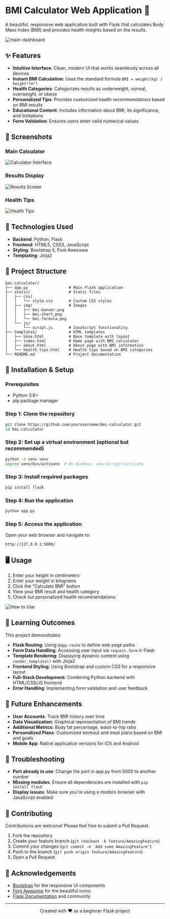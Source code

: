 # BMI Calculator Web Application 🧮

A beautiful, responsive web application built with Flask that calculates Body Mass Index (BMI) and provides health insights based on the results.

![main-dashboard](image's/main-dashboard.png "main-dashboard")

## ✨ Features

- **Intuitive Interface**: Clean, modern UI that works seamlessly across all devices
- **Instant BMI Calculation**: Uses the standard formula `BMI = weight(kg) / height²(m²)`
- **Health Categories**: Categorizes results as underweight, normal, overweight, or obese
- **Personalized Tips**: Provides customized health recommendations based on BMI results
- **Educational Content**: Includes information about BMI, its significance, and limitations
- **Form Validation**: Ensures users enter valid numerical values

## 📱 Screenshots

### Main Calculator
![Calculator Interface](image's/calculator-interface.png "BMI Calculator Form")

### Results Display
![Results Screen](image's/results-screen.png "BMI Results with Category")

### Health Tips
![Health Tips](image's/health-tips.png "Personalized Health Recommendations")

## 🔧 Technologies Used

- **Backend**: Python, Flask
- **Frontend**: HTML5, CSS3, JavaScript
- **Styling**: Bootstrap 5, Font Awesome
- **Templating**: Jinja2

## 📁 Project Structure

```
bmi-calculator/
├── app.py                  # Main Flask application
├── static/                 # Static files
│   ├── css/
│   │   └── style.css       # Custom CSS styles
│   ├── img/                # Images
│   │   ├── bmi-banner.png
│   │   ├── bmi-chart.png
│   │   └── bmi-formula.png
│   └── js/
│       └── script.js       # JavaScript functionality
├── templates/              # HTML templates
│   ├── base.html           # Base template with layout
│   ├── index.html          # Home page with BMI calculator
│   ├── about.html          # About page with BMI information
│   └── health_tips.html    # Health tips based on BMI categories
└── README.md               # Project documentation
```

## 🚀 Installation & Setup

### Prerequisites
- Python 3.6+
- pip package manager

### Step 1: Clone the repository
```bash
git clone https://github.com/yourusername/bmi-calculator.git
cd bmi-calculator
```

### Step 2: Set up a virtual environment (optional but recommended)
```bash
python -m venv venv
source venv/bin/activate  # On Windows: venv\Scripts\activate
```

### Step 3: Install required packages
```bash
pip install flask
```

### Step 4: Run the application
```bash
python app.py
```

### Step 5: Access the application
Open your web browser and navigate to:
```
http://127.0.0.1:5000/
```

## 🖥️ Usage

1. Enter your height in centimeters
2. Enter your weight in kilograms
3. Click the "Calculate BMI" button
4. View your BMI result and health category
5. Check out personalized health recommendations

![How to Use](/api/placeholder/700/350 "Step-by-step BMI calculation")

## 🧠 Learning Outcomes

This project demonstrates:
- **Flask Routing**: Using `@app.route` to define web page paths
- **Form Data Handling**: Accessing user input via `request.form` in Flask
- **Template Rendering**: Displaying dynamic content using `render_template()` with Jinja2
- **Frontend Styling**: Using Bootstrap and custom CSS for a responsive layout
- **Full-Stack Development**: Combining Python backend with HTML/CSS/JS frontend
- **Error Handling**: Implementing form validation and user feedback

## 📝 Future Enhancements

- **User Accounts**: Track BMI history over time
- **Data Visualization**: Graphical representation of BMI trends
- **Additional Metrics**: Body fat percentage, waist-to-hip ratio
- **Personalized Plans**: Customized workout and meal plans based on BMI and goals
- **Mobile App**: Native application versions for iOS and Android

## 🐛 Troubleshooting

- **Port already in use**: Change the port in app.py from 5000 to another number
- **Missing modules**: Ensure all dependencies are installed with `pip install flask`
- **Display issues**: Make sure you're using a modern browser with JavaScript enabled

## 👥 Contributing

Contributions are welcome! Please feel free to submit a Pull Request.

1. Fork the repository
2. Create your feature branch (`git checkout -b feature/AmazingFeature`)
3. Commit your changes (`git commit -m 'Add some AmazingFeature'`)
4. Push to the branch (`git push origin feature/AmazingFeature`)
5. Open a Pull Request



## 🙏 Acknowledgements

- [Bootstrap](https://getbootstrap.com/) for the responsive UI components
- [Font Awesome](https://fontawesome.com/) for the beautiful icons
- [Flask Documentation](https://flask.palletsprojects.com/) and community

---

<p align="center">Created with ❤️ as a beginner Flask project</p>
